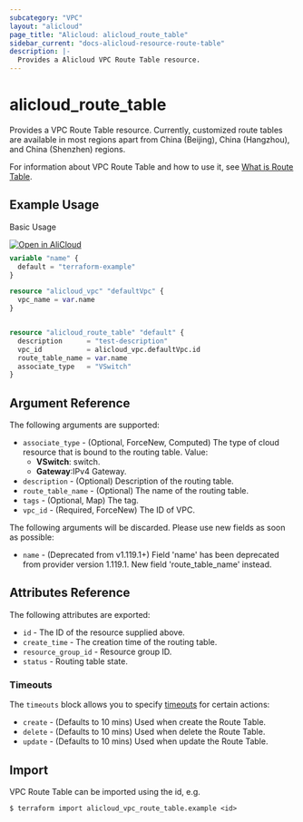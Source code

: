 ```yaml
---
subcategory: "VPC"
layout: "alicloud"
page_title: "Alicloud: alicloud_route_table"
sidebar_current: "docs-alicloud-resource-route-table"
description: |-
  Provides a Alicloud VPC Route Table resource.
---
```


# alicloud_route_table

Provides a VPC Route Table resource. Currently, customized route tables are available in most regions apart from China (Beijing), China (Hangzhou), and China (Shenzhen) regions.

For information about VPC Route Table and how to use it, see [What is Route Table](https://www.alibabacloud.com/help/doc-detail/87057.htm).

## Example Usage

Basic Usage

<div style="display: block;margin-bottom: 40px;"><div class="oics-button" style="float: right;position: absolute;margin-bottom: 10px;">
  <a href="https://api.aliyun.com/api-tools/terraform?resource=alicloud_route_table&exampleId=c2b5af1e-8597-80df-ac9a-9331ae5cfd05780a6274&activeTab=example&spm=docs.r.route_table.0.c2b5af1e85&intl_lang=EN_US" target="_blank">
    <img alt="Open in AliCloud" src="https://img.alicdn.com/imgextra/i1/O1CN01hjjqXv1uYUlY56FyX_!!6000000006049-55-tps-254-36.svg" style="max-height: 44px; max-width: 100%;">
  </a>
</div></div>

```terraform
variable "name" {
  default = "terraform-example"
}

resource "alicloud_vpc" "defaultVpc" {
  vpc_name = var.name
}


resource "alicloud_route_table" "default" {
  description      = "test-description"
  vpc_id           = alicloud_vpc.defaultVpc.id
  route_table_name = var.name
  associate_type   = "VSwitch"
}
```


## Argument Reference

The following arguments are supported:
* `associate_type` - (Optional, ForceNew, Computed) The type of cloud resource that is bound to the routing table. Value:
  - **VSwitch**: switch.
  - **Gateway**:IPv4 Gateway.
* `description` - (Optional) Description of the routing table.
* `route_table_name` - (Optional) The name of the routing table.
* `tags` - (Optional, Map) The tag.
* `vpc_id` - (Required, ForceNew) The ID of VPC.

The following arguments will be discarded. Please use new fields as soon as possible:
* `name` - (Deprecated from v1.119.1+) Field 'name' has been deprecated from provider version 1.119.1. New field 'route_table_name' instead.


## Attributes Reference

The following attributes are exported:
* `id` - The ID of the resource supplied above.
* `create_time` - The creation time of the routing table.
* `resource_group_id` - Resource group ID.
* `status` - Routing table state.

### Timeouts

The `timeouts` block allows you to specify [timeouts](https://www.terraform.io/docs/configuration-0-11/resources.html#timeouts) for certain actions:
* `create` - (Defaults to 10 mins) Used when create the Route Table.
* `delete` - (Defaults to 10 mins) Used when delete the Route Table.
* `update` - (Defaults to 10 mins) Used when update the Route Table.

## Import

VPC Route Table can be imported using the id, e.g.

```shell
$ terraform import alicloud_vpc_route_table.example <id>
```